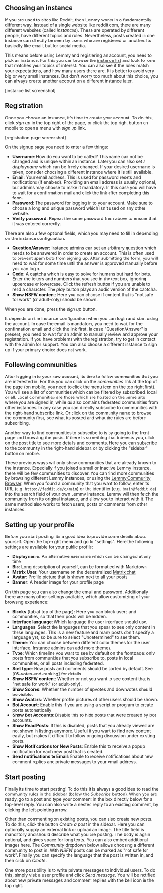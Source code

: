 ## Choosing an instance

If you are used to sites like Reddit, then Lemmy works in a fundamentally different way. Instead of a single website like reddit.com, there are many different websites (called _instances_). These are operated by different people, have different topics and rules. Nevertheless, posts created in one instance can directly be seen by users who are registered on another. Its basically like email, but for social media.

This means before using Lemmy and registering an account, you need to pick an instance. For this you can browse the [instance list](https://join-lemmy.org/instances) and look for one that matches your topics of interest. You can also see if the rules match your expectations, and how many users there are. It is better to avoid very big or very small instances. But don't worry too much about this choice, you can always create another account on a different instance later.

[instance list screenshot]

## Registration

Once you choose an instance, it's time to create your account. To do this, click _sign up_ in the top right of the page, or click the top right button on mobile to open a menu with _sign up_ link.

[registration page screenshot]

On the signup page you need to enter a few things:

- **Username**: How do you want to be called? This name can not be changed and is unique within an instance. Later you can also set a _displayname_ which can be freely changed. If your desired username is taken, consider choosing a different instance where it is still available.
- **Email**: Your email address. This is used for password resets and notifications (if enabled). Providing an email address is usually optional, but admins may choose to make it mandatory. In this case you will have to wait for a confirmation mail and click the link after completing this form.
- **Password**: The password for logging in to your account. Make sure to choose a long and unique password which isn't used on any other website.
- **Verify password**: Repeat the same password from above to ensure that it was entered correctly.

There are also a few optional fields, which you may need to fill in depending on the instance configuration:

- **Question/Answer**: Instance admins can set an arbitrary question which needs to be answered in order to create an account. This is often used to prevent spam bots from signing up. After submitting the form, you will need to wait for some time until the answer is approved manually before you can login.
- **Code**: A captcha which is easy to solve for humans but hard for bots. Enter the letters and numbers that you see in the text box, ignoring uppercase or lowercase. Click the refresh button if you are unable to read a character. The _play_ button plays an audio version of the captcha.
- **Show NSFW content**: Here you can choose if content that is "not safe for work" (or adult-only) should be shown.

When you are done, press the _sign up_ button.

It depends on the instance configuration when you can login and start using the account. In case the email is mandatory, you need to wait for the confirmation email and click the link first. In case "Question/Answer" is present, you need to wait for an admin to manually review and approve your registration. If you have problems with the registration, try to get in contact with the admin for support. You can also choose a different instance to sign up if your primary choice does not work.

## Following communities

After logging in to your new account, its time to follow communities that you are interested in. For this you can click on the _communities_ link at the top of the page (on mobile, you need to click the menu icon on the top right first). You will see a list of communities which can be filtered by subscribed, local or all. Local communities are those which are hosted on the same site where you are signed in, while _all_ also contains federated communities from other instances. In any case you can directly subscribe to communities with the right-hand subscribe link. Or click on the community name to browse the community first, see what its posted and what the rules are before subscribing.

Another way to find communities to subscribe to is by going to the front page and browsing the posts. If there is something that interests you, click on the post title to see more details and comments. Here you can subscribe to the community in the right-hand sidebar, or by clicking the "sidebar" button on mobile.

These previous ways will only show communities that are already known to the instance. Especially if you joined a small or inactive Lemmy instance, there will be few communities to discover. You can find more communities by browsing different Lemmy instances, or using the [Lemmy Community Browser](https://browse.feddit.de/). When you found a community that you want to follow, enter its URL (e.g. `https://feddit.de/c/main`) or the identifier (e.g. `!main@feddit.de`) into the search field of your own Lemmy instance. Lemmy will then fetch the community from its original instance, and allow you to interact with it. The same method also works to fetch users, posts or comments from other instances.

## Setting up your profile

Before you start posting, its a good idea to provide some details about yourself. Open the top-right menu and go to "settings". Here the following settings are available for your public profile:

- **Displayname**: An alternative username which can be changed at any time
- **Bio**: Long description of yourself, can be formatted with Markdown
- **Matrix User**: Your username on the decentralized [Matrix chat](https://matrix.org/)
- **Avatar**: Profile picture that is shown next to all your posts
- **Banner**: A header image for your profile page

On this page you can also change the email and password. Additionally there are many other settings available, which allow customizing of your browsing experience:

- **Blocks** (tab at top of the page): Here you can block users and communities, so that their posts will be hidden.
- **Interface language**: Which language the user interface should use.
- **Languages**: Select the languages that you speak to see only content in these languages. This is a new feature and many posts don't specify a language yet, so be sure to select "Undetermined" to see them.
- **Theme**: You can choose between different color themes for the user interface. Instance admins can add more themes.
- **Type**: Which timeline you want to see by default on the frontpage; only posts from communities that you subscribe to, posts in local communities, or all posts including federated.
- **Sort type**: How posts and comments should be sorted by default. See [05-votes-and-ranking] for details.
- **Show NSFW content**: Whether or not you want to see content that is "not safe for work" (or adult-only).
- **Show Scores**: Whether the number of upvotes and downvotes should be visible.
- **Show Avatars**: Whether profile pictures of other users should be shown.
- **Bot Account**: Enable this if you are using a script or program to create posts automatically
- **Show Bot Accounts**: Disable this to hide posts that were created by bot accounts.
- **Show Read Posts**: If this is disabled, posts that you already viewed are not shown in listings anymore. Useful if you want to find new content easily, but makes it difficult to follow ongoing discussion under existing posts.
- **Show Notifications for New Posts**: Enable this to receive a popup notification for each new post that is created.
- **Send notifications to Email**: Enable to receive notifications about new comment replies and private messages to your email address.

## Start posting

Finally its time to start posting! To do this it is always a good idea to read the community rules in the sidebar (below the _Subscribe_ button). When you are ready, go to a post and type your comment in the box directly below for a top-level reply. You can also write a nested reply to an existing comment, by clicking the left-pointing arrow.

Other than commenting on existing posts, you can also create new posts. To do this, click the button _Create a post_ in the sidebar. Here you can optionally supply an external link or upload an image. The title field is mandatory and should describe what you are posting. The body is again optional, and gives space for long texts. You can also embed additional images here. The _Community_ dropdown below allows choosing a different community to post in. With _NSFW_ posts can be marked as "not safe for work". Finally you can specify the language that the post is written in, and then click on _Create_.

One more possibility is to write private messages to individual users. To do this, simply visit a user profile and click _Send message_. You will be notified about new private messages and comment replies with the bell icon in the top right.
